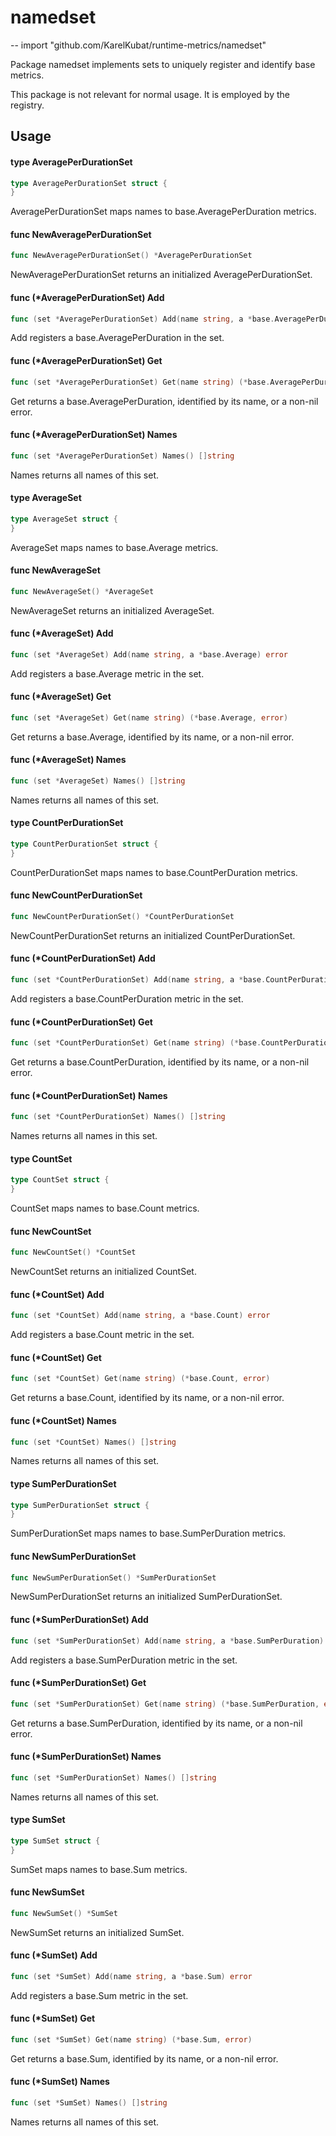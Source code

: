 # namedset
--
    import "github.com/KarelKubat/runtime-metrics/namedset"

Package namedset implements sets to uniquely register and identify base metrics.

This package is not relevant for normal usage. It is employed by the registry.

## Usage

#### type AveragePerDurationSet

```go
type AveragePerDurationSet struct {
}
```

AveragePerDurationSet maps names to base.AveragePerDuration metrics.

#### func  NewAveragePerDurationSet

```go
func NewAveragePerDurationSet() *AveragePerDurationSet
```
NewAveragePerDurationSet returns an initialized AveragePerDurationSet.

#### func (*AveragePerDurationSet) Add

```go
func (set *AveragePerDurationSet) Add(name string, a *base.AveragePerDuration) error
```
Add registers a base.AveragePerDuration in the set.

#### func (*AveragePerDurationSet) Get

```go
func (set *AveragePerDurationSet) Get(name string) (*base.AveragePerDuration, error)
```
Get returns a base.AveragePerDuration, identified by its name, or a non-nil
error.

#### func (*AveragePerDurationSet) Names

```go
func (set *AveragePerDurationSet) Names() []string
```
Names returns all names of this set.

#### type AverageSet

```go
type AverageSet struct {
}
```

AverageSet maps names to base.Average metrics.

#### func  NewAverageSet

```go
func NewAverageSet() *AverageSet
```
NewAverageSet returns an initialized AverageSet.

#### func (*AverageSet) Add

```go
func (set *AverageSet) Add(name string, a *base.Average) error
```
Add registers a base.Average metric in the set.

#### func (*AverageSet) Get

```go
func (set *AverageSet) Get(name string) (*base.Average, error)
```
Get returns a base.Average, identified by its name, or a non-nil error.

#### func (*AverageSet) Names

```go
func (set *AverageSet) Names() []string
```
Names returns all names of this set.

#### type CountPerDurationSet

```go
type CountPerDurationSet struct {
}
```

CountPerDurationSet maps names to base.CountPerDuration metrics.

#### func  NewCountPerDurationSet

```go
func NewCountPerDurationSet() *CountPerDurationSet
```
NewCountPerDurationSet returns an initialized CountPerDurationSet.

#### func (*CountPerDurationSet) Add

```go
func (set *CountPerDurationSet) Add(name string, a *base.CountPerDuration) error
```
Add registers a base.CountPerDuration metric in the set.

#### func (*CountPerDurationSet) Get

```go
func (set *CountPerDurationSet) Get(name string) (*base.CountPerDuration, error)
```
Get returns a base.CountPerDuration, identified by its name, or a non-nil error.

#### func (*CountPerDurationSet) Names

```go
func (set *CountPerDurationSet) Names() []string
```
Names returns all names in this set.

#### type CountSet

```go
type CountSet struct {
}
```

CountSet maps names to base.Count metrics.

#### func  NewCountSet

```go
func NewCountSet() *CountSet
```
NewCountSet returns an initialized CountSet.

#### func (*CountSet) Add

```go
func (set *CountSet) Add(name string, a *base.Count) error
```
Add registers a base.Count metric in the set.

#### func (*CountSet) Get

```go
func (set *CountSet) Get(name string) (*base.Count, error)
```
Get returns a base.Count, identified by its name, or a non-nil error.

#### func (*CountSet) Names

```go
func (set *CountSet) Names() []string
```
Names returns all names of this set.

#### type SumPerDurationSet

```go
type SumPerDurationSet struct {
}
```

SumPerDurationSet maps names to base.SumPerDuration metrics.

#### func  NewSumPerDurationSet

```go
func NewSumPerDurationSet() *SumPerDurationSet
```
NewSumPerDurationSet returns an initialized SumPerDurationSet.

#### func (*SumPerDurationSet) Add

```go
func (set *SumPerDurationSet) Add(name string, a *base.SumPerDuration) error
```
Add registers a base.SumPerDuration metric in the set.

#### func (*SumPerDurationSet) Get

```go
func (set *SumPerDurationSet) Get(name string) (*base.SumPerDuration, error)
```
Get returns a base.SumPerDuration, identified by its name, or a non-nil error.

#### func (*SumPerDurationSet) Names

```go
func (set *SumPerDurationSet) Names() []string
```
Names returns all names of this set.

#### type SumSet

```go
type SumSet struct {
}
```

SumSet maps names to base.Sum metrics.

#### func  NewSumSet

```go
func NewSumSet() *SumSet
```
NewSumSet returns an initialized SumSet.

#### func (*SumSet) Add

```go
func (set *SumSet) Add(name string, a *base.Sum) error
```
Add registers a base.Sum metric in the set.

#### func (*SumSet) Get

```go
func (set *SumSet) Get(name string) (*base.Sum, error)
```
Get returns a base.Sum, identified by its name, or a non-nil error.

#### func (*SumSet) Names

```go
func (set *SumSet) Names() []string
```
Names returns all names of this set.
